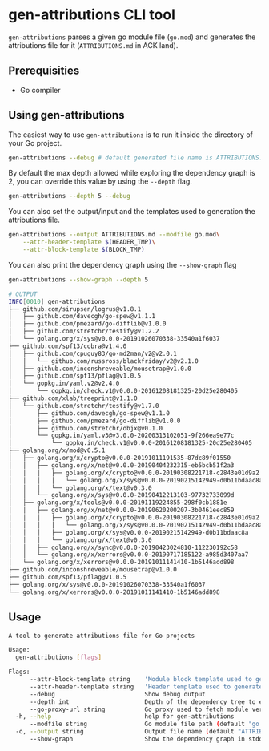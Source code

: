 # gen-attributions CLI tool

`gen-attributions` parses a given go module file (`go.mod`) and generates
the attributions file for it (`ATTRIBUTIONS.md` in ACK land). 

## Prerequisities

- Go compiler

## Using gen-attributions

The easiest way to use `gen-attributions` is to run it inside the directory 
of your Go project.

```bash
gen-attributions --debug # default generated file name is ATTRIBUTIONS.md
```

By default the max depth allowed while exploring the dependency graph is 2,
you can override this value by using the `--depth` flag.

```bash
gen-attributions --depth 5 --debug
```

You can also set the output/input and the templates used to generation the
attributions file.

```bash
gen-attributions --output ATTRIBUTIONS.md --modfile go.mod\
    --attr-header-template $(HEADER_TMP)\
    --attr-block-template $(BLOCK_TMP)
```

You can also print the dependency graph using the `--show-graph` flag

```bash
gen-attributions --show-graph --depth 5

# OUTPUT
INFO[0010] gen-attributions
├── github.com/sirupsen/logrus@v1.8.1
│   ├── github.com/davecgh/go-spew@v1.1.1
│   ├── github.com/pmezard/go-difflib@v1.0.0
│   ├── github.com/stretchr/testify@v1.2.2
│   └── golang.org/x/sys@v0.0.0-20191026070338-33540a1f6037
├── github.com/spf13/cobra@v1.4.0
│   ├── github.com/cpuguy83/go-md2man/v2@v2.0.1
│   │   └── github.com/russross/blackfriday/v2@v2.1.0
│   ├── github.com/inconshreveable/mousetrap@v1.0.0
│   ├── github.com/spf13/pflag@v1.0.5
│   └── gopkg.in/yaml.v2@v2.4.0
│       └── gopkg.in/check.v1@v0.0.0-20161208181325-20d25e280405
├── github.com/xlab/treeprint@v1.1.0
│   └── github.com/stretchr/testify@v1.7.0
│       ├── github.com/davecgh/go-spew@v1.1.0
│       ├── github.com/pmezard/go-difflib@v1.0.0
│       ├── github.com/stretchr/objx@v0.1.0
│       └── gopkg.in/yaml.v3@v3.0.0-20200313102051-9f266ea9e77c
│           └── gopkg.in/check.v1@v0.0.0-20161208181325-20d25e280405
├── golang.org/x/mod@v0.5.1
│   ├── golang.org/x/crypto@v0.0.0-20191011191535-87dc89f01550
│   │   ├── golang.org/x/net@v0.0.0-20190404232315-eb5bcb51f2a3
│   │   │   ├── golang.org/x/crypto@v0.0.0-20190308221718-c2843e01d9a2
│   │   │   │   └── golang.org/x/sys@v0.0.0-20190215142949-d0b11bdaac8a
│   │   │   └── golang.org/x/text@v0.3.0
│   │   └── golang.org/x/sys@v0.0.0-20190412213103-97732733099d
│   ├── golang.org/x/tools@v0.0.0-20191119224855-298f0cb1881e
│   │   ├── golang.org/x/net@v0.0.0-20190620200207-3b0461eec859
│   │   │   ├── golang.org/x/crypto@v0.0.0-20190308221718-c2843e01d9a2
│   │   │   │   └── golang.org/x/sys@v0.0.0-20190215142949-d0b11bdaac8a
│   │   │   ├── golang.org/x/sys@v0.0.0-20190215142949-d0b11bdaac8a
│   │   │   └── golang.org/x/text@v0.3.0
│   │   ├── golang.org/x/sync@v0.0.0-20190423024810-112230192c58
│   │   └── golang.org/x/xerrors@v0.0.0-20190717185122-a985d3407aa7
│   └── golang.org/x/xerrors@v0.0.0-20191011141410-1b5146add898
├── github.com/inconshreveable/mousetrap@v1.0.0
├── github.com/spf13/pflag@v1.0.5
├── golang.org/x/sys@v0.0.0-20191026070338-33540a1f6037
└── golang.org/x/xerrors@v0.0.0-20191011141410-1b5146add898
```

## Usage

```sh
A tool to generate attributions file for Go projects

Usage:
  gen-attributions [flags]

Flags:
      --attr-block-template string    'Module block template used to generate the attribution file (default "\n{{ .TitlePrefix }} {{ .Name }}\n\n{{ .License }}\n\n{{ if .Dependencies -}}\nSubdependencies:\n{{ range $dependency := .Dependencies -}}\n* `{{ .Version.Path }}`\n{{ end }}\n{{- end }}\n")'
      --attr-header-template string   'Header template used to generate the attribution file (default "{{ .Header }}\n\n{{ if .Tree.Root.Dependencies -}}\n{{ range $dependency := .Tree.Root.Dependencies -}}\n* `{{ .Version.Path }}`\n{{ end -}}\n{{ end -}}\n")'
      --debug                         Show debug output
      --depth int                     Depth of the dependency tree to explore (default 2)
      --go-proxy-url string           Go proxy used to fetch module versions and licenses (default "http://proxy.golang.org")
  -h, --help                          help for gen-attributions
      --modfile string                Go module file path (default "go.mod")
  -o, --output string                 Output file name (default "ATTRIBUTIONS.md")
      --show-graph                    Show the dependency graph in stdout
```